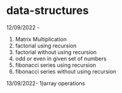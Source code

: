 # data-structures

12/09/2022 - 
1) Matrix Multiplication
2) factorial using recursion
3) factorial without using recursion
4) odd or even in given set of numbers
5) fibonacci series using recursion
6) fibonacci series without using recursion

13/09/2022-
1)array operations
